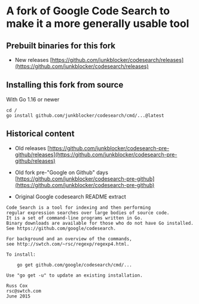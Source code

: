 # A fork of Google Code Search to  make it a more generally usable tool

## Prebuilt binaries for this fork

* New releases [https://github.com/junkblocker/codesearch/releases](https://github.com/junkblocker/codesearch/releases)

## Installing this fork from source

With Go 1.16 or newer

``` shell
cd /
go install github.com/junkblocker/codesearch/cmd/...@latest
```

## Historical content

* Old releases [https://github.com/junkblocker/codesearch-pre-github/releases](https://github.com/junkblocker/codesearch-pre-github/releases)

* Old fork pre-"Google on Github" days [https://github.com/junkblocker/codesearch-pre-github](https://github.com/junkblocker/codesearch-pre-github)

* Original Google codesearch README extract

``` text
Code Search is a tool for indexing and then performing
regular expression searches over large bodies of source code.
It is a set of command-line programs written in Go.
Binary downloads are available for those who do not have Go installed.
See https://github.com/google/codesearch.

For background and an overview of the commands,
see http://swtch.com/~rsc/regexp/regexp4.html.

To install:

    go get github.com/google/codesearch/cmd/...

Use "go get -u" to update an existing installation.

Russ Cox
rsc@swtch.com
June 2015
```

